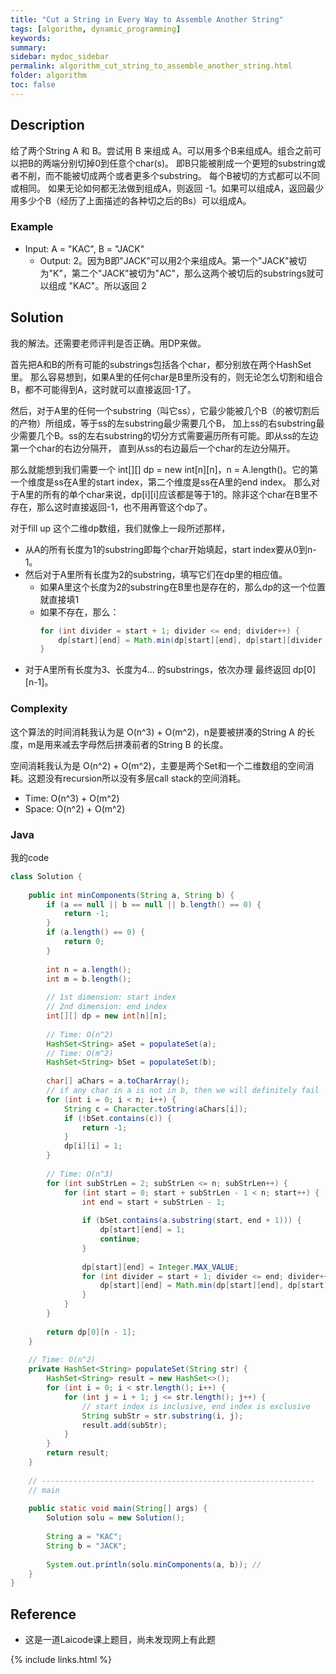 ```yaml
---
title: "Cut a String in Every Way to Assemble Another String"
tags: [algorithm, dynamic_programming]
keywords:
summary:
sidebar: mydoc_sidebar
permalink: algorithm_cut_string_to_assemble_another_string.html
folder: algorithm
toc: false
---
```


## Description
给了两个String A 和 B。尝试用 B 来组成 A。可以用多个B来组成A。组合之前可以把B的两端分别切掉0到任意个char(s)。
即B只能被削成一个更短的substring或者不削，而不能被切成两个或者更多个substring。
每个B被切的方式都可以不同或相同。
如果无论如何都无法做到组成A，则返回 -1。如果可以组成A，返回最少用多少个B（经历了上面描述的各种切之后的Bs）可以组成A。

### Example
* Input: A = "KAC", B = "JACK"
  * Output: 2。因为B即"JACK"可以用2个来组成A。第一个"JACK"被切为"K"，第二个"JACK"被切为"AC"，那么这两个被切后的substrings就可以组成 "KAC"。所以返回 2

## Solution
我的解法。还需要老师评判是否正确。用DP来做。

首先把A和B的所有可能的substrings包括各个char，都分别放在两个HashSet<String>里。
那么容易想到，如果A里的任何char是B里所没有的，则无论怎么切割和组合B，都不可能得到A，这时就可以直接返回-1了。
 
然后，对于A里的任何一个substring（叫它ss），它最少能被几个B（的被切割后的产物）所组成，等于ss的左substring最少需要几个B，
加上ss的右substring最少需要几个B。ss的左右substring的切分方式需要遍历所有可能。即从ss的左边第一个char的右边分隔开，
直到从ss的右边最后一个char的左边分隔开。

那么就能想到我们需要一个 int[][] dp = new int[n][n]，n = A.length()。它的第一个维度是ss在A里的start index，第二个维度是ss在A里的end index。
那么对于A里的所有的单个char来说，dp[i][i]应该都是等于1的。除非这个char在B里不存在，那么这时直接返回-1，也不用再管这个dp了。

对于fill up 这个二维dp数组，我们就像上一段所述那样，
* 从A的所有长度为1的substring即每个char开始填起，start index要从0到n-1。
* 然后对于A里所有长度为2的substring，填写它们在dp里的相应值。
  * 如果A里这个长度为2的substring在B里也是存在的，那么dp的这一个位置就直接填1
  * 如果不存在，那么：
    ```java
    for (int divider = start + 1; divider <= end; divider++) {
        dp[start][end] = Math.min(dp[start][end], dp[start][divider - 1] + dp[divider][end]);
    }
    ```
* 对于A里所有长度为3、长度为4... 的substrings，依次办理
最终返回 dp[0][n-1]。

### Complexity
这个算法的时间消耗我认为是 O(n^3) + O(m^2)，n是要被拼凑的String A 的长度，m是用来减去字母然后拼凑前者的String B 的长度。

空间消耗我认为是 O(n^2) + O(m^2)，主要是两个Set和一个二维数组的空间消耗。这题没有recursion所以没有多层call stack的空间消耗。
* Time: O(n^3) + O(m^2)
* Space: O(n^2) + O(m^2)

### Java
我的code
```java
class Solution {
    
    public int minComponents(String a, String b) {
        if (a == null || b == null || b.length() == 0) {
            return -1;
        }
        if (a.length() == 0) {
            return 0;
        }
        
        int n = a.length();
        int m = b.length();
        
        // 1st dimension: start index
        // 2nd dimension: end index
        int[][] dp = new int[n][n];
        
        // Time: O(n^2)
        HashSet<String> aSet = populateSet(a);
        // Time: O(m^2)
        HashSet<String> bSet = populateSet(b);
        
        char[] aChars = a.toCharArray();
        // if any char in a is not in b, then we will definitely fail
        for (int i = 0; i < n; i++) {
            String c = Character.toString(aChars[i]);
            if (!bSet.contains(c)) {
                return -1;
            }
            dp[i][i] = 1;
        }
        
        // Time: O(n^3)
        for (int subStrLen = 2; subStrLen <= n; subStrLen++) {
            for (int start = 0; start + subStrLen - 1 < n; start++) {
                int end = start + subStrLen - 1;
                
                if (bSet.contains(a.substring(start, end + 1))) {
                    dp[start][end] = 1;
                    continue;
                }
                
                dp[start][end] = Integer.MAX_VALUE;
                for (int divider = start + 1; divider <= end; divider++) {
                    dp[start][end] = Math.min(dp[start][end], dp[start][divider - 1] + dp[divider][end]);
                }
            }
        }
        
        return dp[0][n - 1];
    }
    
    // Time: O(n^2)
    private HashSet<String> populateSet(String str) {
        HashSet<String> result = new HashSet<>();
        for (int i = 0; i < str.length(); i++) {
            for (int j = i + 1; j <= str.length(); j++) {
                // start index is inclusive, end index is exclusive
                String subStr = str.substring(i, j);
                result.add(subStr);
            }
        }
        return result;
    }
    
    // -------------------------------------------------------------
    // main
    
    public static void main(String[] args) {
        Solution solu = new Solution();
        
        String a = "KAC";
        String b = "JACK";
        
        System.out.println(solu.minComponents(a, b)); // 
    }
}
```

## Reference
* 这是一道Laicode课上题目，尚未发现网上有此题

{% include links.html %}
